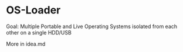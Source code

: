 # OS-Loader

Goal: Multiple Portable and Live Operating Systems isolated from each other on a single HDD/USB

More in idea.md
